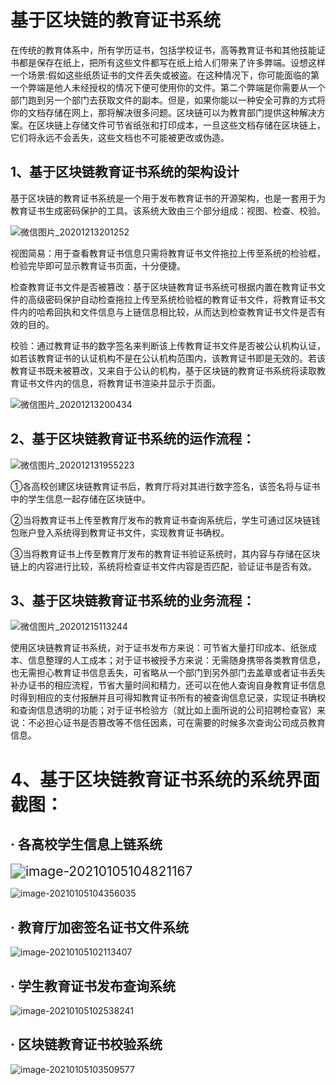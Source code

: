 # 基于区块链的教育证书系统



​       在传统的教育体系中，所有学历证书，包括学校证书，高等教育证书和其他技能证书都是保存在纸上，把所有这些文件都写在纸上给人们带来了许多弊端。设想这样一个场景:假如这些纸质证书的文件丢失或被盗。在这种情况下，你可能面临的第一个弊端是他人未经授权的情况下便可使用你的文件。第二个弊端是你需要从一个部门跑到另一个部门去获取文件的副本。但是，如果你能以一种安全可靠的方式将你的文档存储在网上，那将解决很多问题。区块链可以为教育部门提供这种解决方案。在区块链上存储文件可节省纸张和打印成本，一旦这些文档存储在区块链上，它们将永远不会丢失，这些文档也不可能被更改或伪造。



## 1、基于区块链教育证书系统的架构设计

基于区块链的教育证书系统是一个用于发布教育证书的开源架构，也是一套用于为教育证书生成密码保护的工具。该系统大致由三个部分组成：视图、检查、校验。  

![微信图片_20201213201252](https://i.loli.net/2020/12/13/UgmIVsaYx7j6TAC.png)

视图简易：用于查看教育证书信息只需将教育证书文件拖拉上传至系统的检验框，检验完毕即可显示教育证书页面，十分便捷。

检查教育证书文件是否被篡改：基于区块链教育证书系统可根据内置在教育证书文件的高级密码保护自动检查拖拉上传至系统检验框的教育证书文件，将教育证书文件内的哈希回执和文件信息与上链信息相比较，从而达到检查教育证书文件是否有效的目的。

校验：通过教育证书的数字签名来判断该上传教育证书文件是否被公认机构认证，如若该教育证书的认证机构不是在公认机构范围内，该教育证书即是无效的。若该教育证书既未被篡改，又来自于公认的机构，基于区块链的教育证书系统将读取教育证书文件内的信息，将教育证书渲染并显示于页面。

![微信图片_20201213200434](https://i.loli.net/2020/12/15/xPD7lUfOpLnvQKe.png)



## 2、基于区块链教育证书系统的运作流程：



![微信图片_202012131955223](https://i.loli.net/2020/12/14/Bmp4CeVgG7qIvMY.png)

①各高校创建区块链教育证书后，教育厅将对其进行数字签名，该签名将与证书中的学生信息一起存储在区块链中。

②当将教育证书上传至教育厅发布的教育证书查询系统后，学生可通过区块链钱包账户登入系统得到教育证书文件，实现教育证书确权。

③当将教育证书上传至教育厅发布的教育证书验证系统时，其内容与存储在区块链上的内容进行比较，系统将检查证书文件内容是否匹配，验证证书是否有效。



## 3、基于区块链教育证书系统的业务流程：

![微信图片_20201215113244](https://i.loli.net/2020/12/15/fEM1niXqA9soRlH.png)

使用区块链教育证书系统，对于证书发布方来说：可节省大量打印成本、纸张成本、信息整理的人工成本；对于证书被授予方来说：无需随身携带各类教育信息，也无需担心教育证书信息丢失，可省略从一个部门到另外部门去盖章或者证书丢失补办证书的相应流程，节省大量时间和精力，还可以在他人查询自身教育证书信息时得到相应的支付报酬并且可得知教育证书所有的被查询信息记录，实现证书确权和查询信息透明的功能；对于证书检验方（就比如上面所说的公司招聘检查官）来说：不必担心证书是否篡改等不信任因素，可在需要的时候多次查询公司成员教育信息。



# 4、基于区块链教育证书系统的系统界面截图：

## · 各高校学生信息上链系统

<img src="https://i.loli.net/2021/01/05/bJ2SIzEil8svY7B.png" alt="image-20210105104821167" style="zoom:150%;" />



![image-20210105104356035](https://i.loli.net/2021/01/05/jEYrhL4KGfdpXAw.png)



## · 教育厅加密签名证书文件系统



![image-20210105102113407](https://i.loli.net/2021/01/05/HRfbkoU5Qj1F7Ta.png)



## · 学生教育证书发布查询系统



![image-20210105102538241](https://i.loli.net/2021/01/05/vCfa8cyRJnimseD.png)



## · 区块链教育证书校验系统



![image-20210105103509577](https://i.loli.net/2021/01/05/hiYIUpyxQ3k2JAO.png)



